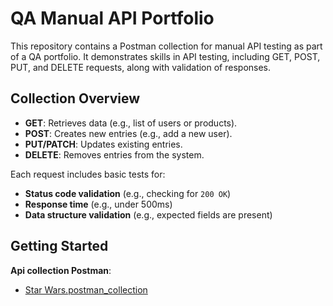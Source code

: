 # QA Manual API Portfolio

This repository contains a Postman collection for manual API testing as part of a QA portfolio. It demonstrates skills in API testing, including GET, POST, PUT, and DELETE requests, along with validation of responses.

## Collection Overview

- **GET**: Retrieves data (e.g., list of users or products).
- **POST**: Creates new entries (e.g., add a new user).
- **PUT/PATCH**: Updates existing entries.
- **DELETE**: Removes entries from the system.

Each request includes basic tests for:
- **Status code validation** (e.g., checking for `200 OK`)
- **Response time** (e.g., under 500ms)
- **Data structure validation** (e.g., expected fields are present)

## Getting Started

 **Api collection Postman**:
 - [Star Wars.postman_collection](https://github.com/Marynochka1/11111/blob/main/Maryna%20Kopytina%20Star%20Wars.postman_collection.json)

